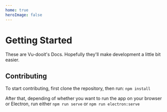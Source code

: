 ```yaml
---
home: true
heroImage: false
---
```


# Getting Started
These are Vu-dooit's Docs. Hopefully they'll make development a little bit easier.

## Contributing
To start contributing, first clone the repository, then run: `npm install`

After that, depending of whether you want to run the app on your browser or Electron, run either `npm run serve` or `npm run electron:serve`